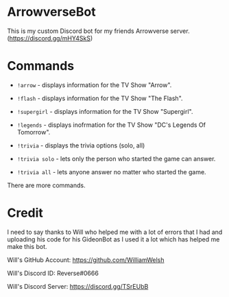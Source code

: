 # ArrowverseBot

This is my custom Discord bot for my friends Arrowverse server. (https://discord.gg/mHY4SkS)

# Commands

- ``!arrow`` - displays information for the TV Show "Arrow".

- ``!flash`` - displays information for the TV Show "The Flash".

- ``!supergirl`` - displays information for the TV Show "Supergirl".

- ``!legends`` - displays inofrmation for the TV Show "DC's Legends Of Tomorrow".

- ``!trivia`` - displays the trivia options (solo, all)

- ``!trivia solo`` - lets only the person who started the game can answer.

- ``!trivia all`` - lets anyone answer no matter who started the game.

There are more commands.

# Credit

I need to say thanks to Will who helped me with a lot of errors that I had and uploading his code for his GideonBot as I used it a lot which has helped me make this bot.

Will's GitHub Account: https://github.com/WilliamWelsh

Will's Discord ID: Reverse#0666

Will's Discord Server: https://discord.gg/TSrEUbB